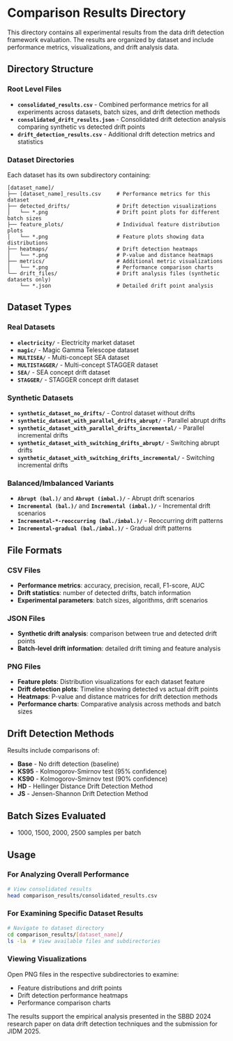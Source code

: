 # Comparison Results Directory

This directory contains all experimental results from the data drift detection framework evaluation. The results are organized by dataset and include performance metrics, visualizations, and drift analysis data.

## Directory Structure

### Root Level Files
- **`consolidated_results.csv`** - Combined performance metrics for all experiments across datasets, batch sizes, and drift detection methods
- **`consolidated_drift_results.json`** - Consolidated drift detection analysis comparing synthetic vs detected drift points
- **`drift_detection_results.csv`** - Additional drift detection metrics and statistics

### Dataset Directories
Each dataset has its own subdirectory containing:

```
[dataset_name]/
├── [dataset_name]_results.csv     # Performance metrics for this dataset
├── detected_drifts/               # Drift detection visualizations
│   └── *.png                      # Drift point plots for different batch sizes
├── feature_plots/                 # Individual feature distribution plots
│   └── *.png                      # Feature plots showing data distributions
├── heatmaps/                      # Drift detection heatmaps
│   └── *.png                      # P-value and distance heatmaps
├── metrics/                       # Additional metric visualizations
│   └── *.png                      # Performance comparison charts
└── drift_files/                   # Drift analysis files (synthetic datasets only)
    └── *.json                     # Detailed drift point analysis
```

## Dataset Types

### Real Datasets
- **`electricity/`** - Electricity market dataset
- **`magic/`** - Magic Gamma Telescope dataset
- **`MULTISEA/`** - Multi-concept SEA dataset
- **`MULTISTAGGER/`** - Multi-concept STAGGER dataset
- **`SEA/`** - SEA concept drift dataset
- **`STAGGER/`** - STAGGER concept drift dataset

### Synthetic Datasets
- **`synthetic_dataset_no_drifts/`** - Control dataset without drifts
- **`synthetic_dataset_with_parallel_drifts_abrupt/`** - Parallel abrupt drifts
- **`synthetic_dataset_with_parallel_drifts_incremental/`** - Parallel incremental drifts
- **`synthetic_dataset_with_switching_drifts_abrupt/`** - Switching abrupt drifts
- **`synthetic_dataset_with_switching_drifts_incremental/`** - Switching incremental drifts

### Balanced/Imbalanced Variants
- **`Abrupt (bal.)/`** and **`Abrupt (imbal.)/`** - Abrupt drift scenarios
- **`Incremental (bal.)/`** and **`Incremental (imbal.)/`** - Incremental drift scenarios
- **`Incremental-*-reoccurring (bal./imbal.)/`** - Reoccurring drift patterns
- **`Incremental-gradual (bal./imbal.)/`** - Gradual drift patterns

## File Formats

### CSV Files
- **Performance metrics**: accuracy, precision, recall, F1-score, AUC
- **Drift statistics**: number of detected drifts, batch information
- **Experimental parameters**: batch sizes, algorithms, drift scenarios

### JSON Files
- **Synthetic drift analysis**: comparison between true and detected drift points
- **Batch-level drift information**: detailed drift timing and feature analysis

### PNG Files
- **Feature plots**: Distribution visualizations for each dataset feature
- **Drift detection plots**: Timeline showing detected vs actual drift points
- **Heatmaps**: P-value and distance matrices for drift detection methods
- **Performance charts**: Comparative analysis across methods and batch sizes

## Drift Detection Methods

Results include comparisons of:
- **Base** - No drift detection (baseline)
- **KS95** - Kolmogorov-Smirnov test (95% confidence)
- **KS90** - Kolmogorov-Smirnov test (90% confidence)
- **HD** - Hellinger Distance Drift Detection Method
- **JS** - Jensen-Shannon Drift Detection Method

## Batch Sizes Evaluated
- 1000, 1500, 2000, 2500 samples per batch

## Usage

### For Analyzing Overall Performance
```bash
# View consolidated results
head comparison_results/consolidated_results.csv
```

### For Examining Specific Dataset Results
```bash
# Navigate to dataset directory
cd comparison_results/[dataset_name]/
ls -la  # View available files and subdirectories
```

### Viewing Visualizations
Open PNG files in the respective subdirectories to examine:
- Feature distributions and drift points
- Drift detection performance heatmaps
- Performance comparison charts

The results support the empirical analysis presented in the SBBD 2024 research paper on data drift detection techniques and the submission for JIDM 2025.
